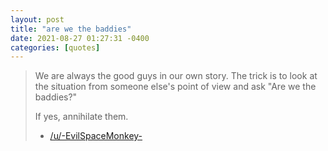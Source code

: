 ```yaml
---
layout: post
title: "are we the baddies"
date: 2021-08-27 01:27:31 -0400
categories: [quotes]
---
```


> We are always the good guys in our own story. The trick is to look at the situation from someone else's point of view and ask "Are we the baddies?"
>
> If yes, annihilate them.
>
> - [/u/-EvilSpaceMonkey-](https://www.reddit.com/r/Showerthoughts/comments/atj15v/no_matter_how_good_you_think_you_are_you_are_evil/eh1b4mj?utm_source=share&utm_medium=web2x&context=3)